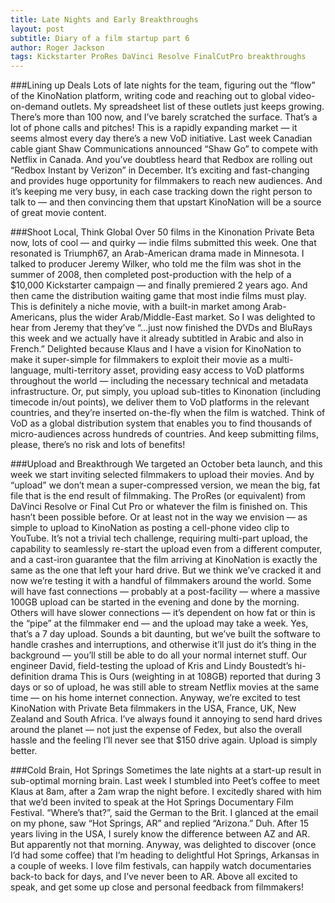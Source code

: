 ```yaml
---
title: Late Nights and Early Breakthroughs
layout: post
subtitle: Diary of a film startup part 6
author: Roger Jackson
tags: Kickstarter ProRes DaVinci Resolve FinalCutPro breakthroughs
---
```

###Lining up Deals
Lots of late nights for the team, figuring out the “flow” of the KinoNation platform, writing code and reaching out to global video-on-demand outlets. My spreadsheet list of these outlets just keeps growing. There’s more than 100 now, and I’ve barely scratched the surface. That’s a lot of phone calls and pitches! This is a rapidly expanding market — it seems almost every day there’s a new VoD initiative. Last week Canadian cable giant Shaw Communications announced “Shaw Go” to compete with Netflix in Canada. And you’ve doubtless heard that Redbox are rolling out “Redbox Instant by Verizon” in December. It’s exciting and fast-changing and provides huge opportunity for filmmakers to reach new audiences. And it’s keeping me very busy, in each case tracking down the right person to talk to — and then convincing them that upstart KinoNation will be a source of great movie content.

###Shoot Local, Think Global
Over 50 films in the Kinonation Private Beta now, lots of cool — and quirky — indie films submitted this week. One that resonated is Triumph67, an Arab-American drama made in Minnesota. I talked to producer Jeremy Wilker, who told me the film was shot in the summer of 2008, then completed post-production with the help of a $10,000 Kickstarter campaign — and finally premiered 2 years ago. And then came the distribution waiting game that most indie films must play. This is definitely a niche movie, with a built-in market among Arab-Americans, plus the wider Arab/Middle-East market. So I was delighted to hear from Jeremy that they’ve “…just now finished the DVDs and BluRays this week and we actually have it already subtitled in Arabic and also in French.” Delighted because Klaus and I have a vision for KinoNation to make it super-simple for filmmakers to exploit their movie as a multi-language, multi-territory asset, providing easy access to VoD platforms throughout the world — including the necessary technical and metadata infrastructure. Or, put simply, you upload sub-titles to Kinonation (including timecode in/out points), we deliver them to VoD platforms in the relevant countries, and they’re inserted on-the-fly when the film is watched. Think of VoD as a global distribution system that enables you to find thousands of micro-audiences across hundreds of countries. And keep submitting films, please, there’s no risk and lots of benefits!

###Upload and Breakthrough
We targeted an October beta launch, and this week we start inviting selected filmmakers to upload their movies. And by “upload” we don’t mean a super-compressed version, we mean the big, fat file that is the end result of filmmaking. The ProRes (or equivalent) from DaVinci Resolve or Final Cut Pro or whatever the film is finished on. This hasn’t been possible before. Or at least not in the way we envision — as simple to upload to KinoNation as posting a cell-phone video clip to YouTube. It’s not a trivial tech challenge, requiring multi-part upload, the capability to seamlessly re-start the upload even from a different computer, and a cast-iron guarantee that the film arriving at KinoNation is exactly the same as the one that left your hard drive. But we think we’ve cracked it and now we’re testing it with a handful of filmmakers around the world. Some will have fast connections — probably at a post-facility — where a massive 100GB upload can be started in the evening and done by the morning. Others will have slower connections — it’s dependent on how fat or thin is the “pipe” at the filmmaker end — and the upload may take a week. Yes, that’s a 7 day upload. Sounds a bit daunting, but we’ve built the software to handle crashes and interruptions, and otherwise it’ll just do it’s thing in the background — you’ll still be able to do all your normal internet stuff. Our engineer David, field-testing the upload of Kris and Lindy Boustedt’s hi-definition drama This is Ours (weighting in at 108GB) reported that during 3 days or so of upload, he was still able to stream Netflix movies at the same time — on his home internet connection. Anyway, we’re excited to test KinoNation with Private Beta filmmakers in the USA, France, UK, New Zealand and South Africa. I’ve always found it annoying to send hard drives around the planet — not just the expense of Fedex, but also the overall hassle and the feeling I’ll never see that $150 drive again. Upload is simply better.

###Cold Brain, Hot Springs
Sometimes the late nights at a start-up result in sub-optimal morning brain. Last week I stumbled into Peet’s coffee to meet Klaus at 8am, after a 2am wrap the night before. I excitedly shared with him that we’d been invited to speak at the Hot Springs Documentary Film Festival. “Where’s that?”, said the German to the Brit. I glanced at the email on my phone, saw “Hot Springs, AR” and replied “Arizona.” Duh. After 15 years living in the USA, I surely know the difference between AZ and AR. But apparently not that morning. Anyway, was delighted to discover (once I’d had some coffee) that I’m heading to delightful Hot Springs, Arkansas in a couple of weeks. I love film festivals, can happily watch documentaries back-to back for days, and I’ve never been to AR. Above all excited to speak, and get some up close and personal feedback from filmmakers!
